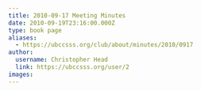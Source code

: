 ```yaml
---
title: 2010-09-17 Meeting Minutes 
date: 2010-09-19T23:16:00.000Z
type: book page
aliases:
  - https://ubccsss.org/club/about/minutes/2010/0917
author:
  username: Christopher Head
  link: https://ubccsss.org/user/2
images:
---
```


